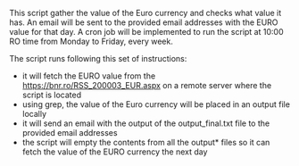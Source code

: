 This script gather the value of the Euro currency and checks what value it has. An email will be sent to the provided email addresses with the EURO value for that day.
A cron job will be implemented to run the script at 10:00 RO time from Monday to Friday, every week.

The script runs following this set of instructions:
  - it will fetch the EURO value from the https://bnr.ro/RSS_200003_EUR.aspx on a remote server where the script is located
  - using grep, the value of the Euro currency will be placed in an output file locally
  - it will send an email with the output of the output_final.txt file to the provided email addresses
  - the script will empty the contents from all the output* files so it can fetch the value of the EURO currency the next day
